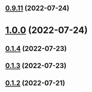 ## [0.9.11](https://github.com/IngNoob/gitsearch/compare/v1.0.0...v0.9.11) (2022-07-24)



# [1.0.0](https://github.com/IngNoob/gitsearch/compare/v0.1.4...v1.0.0) (2022-07-24)



## [0.1.4](https://github.com/IngNoob/gitsearch/compare/v0.1.3...v0.1.4) (2022-07-23)



## [0.1.3](https://github.com/IngNoob/gitsearch/compare/v0.1.2...v0.1.3) (2022-07-23)



## [0.1.2](https://github.com/IngNoob/gitsearch/compare/v0.1.1...v0.1.2) (2022-07-21)



